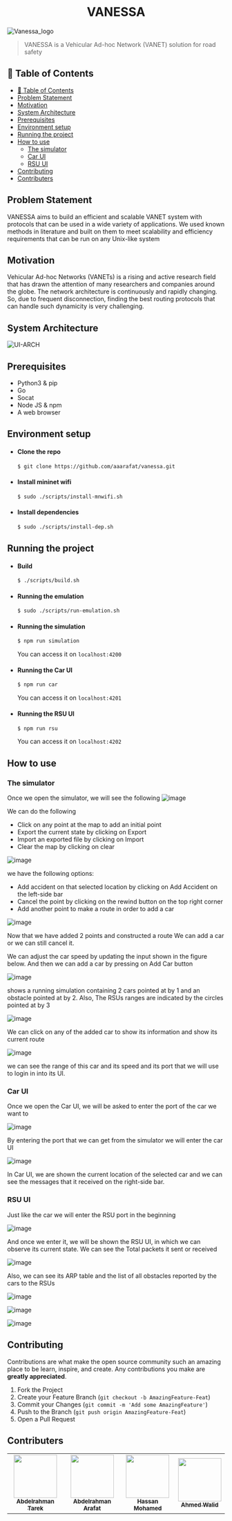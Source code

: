 <h1 align='center'>VANESSA</h1>

![Vanessa_logo](https://user-images.githubusercontent.com/35429211/179373701-b637b68a-8799-42aa-862a-b5d4ce94292a.png)

> VANESSA is a Vehicular Ad-hoc Network (VANET) solution for road safety

## 📝 Table of Contents

<!--ts-->

- [📝 Table of Contents](#-table-of-contents)
- [Problem Statement](#problem-statement)
- [Motivation](#motivation)
- [System Architecture](#system-architecture)
- [Prerequisites](#prerequisites)
- [Environment setup](#environment-setup)
- [Running the project](#running-the-project)
- [How to use](#how-to-use)
  - [The simulator](#the-simulator)
  - [Car UI](#car-ui)
  - [RSU UI](#rsu-ui)
- [Contributing](#contributing)
- [Contributers](#contributers)

<!--te-->

## Problem Statement

<a name="problem-statement"></a>

VANESSA aims to build an efficient and scalable VANET system with protocols that can be used in a wide variety of applications. We used known methods in literature and built on them to meet scalability and efficiency requirements that can be run on any Unix-like system

## Motivation

<a name="motv"></a>

Vehicular Ad-hoc Networks (VANETs) is a rising and active research field that has drawn the attention of many researchers and companies around the globe. The network architecture is continuously and rapidly changing. So, due to frequent disconnection, finding the best routing protocols that can handle such dynamicity is very challenging.

## System Architecture

<a name="sys-arch"></a>

![UI-ARCH](https://user-images.githubusercontent.com/35429211/179374062-feb498c0-3b0d-466b-946d-541ac33f8e9f.png)

## Prerequisites

<a name="prereq"></a>

- Python3 & pip
- Go
- Socat
- Node JS & npm
- A web browser

## Environment setup

<a name="env"></a>

- #### Clone the repo
  ```sh
  $ git clone https://github.com/aaarafat/vanessa.git
  ```
- #### Install mininet wifi

  ```sh
  $ sudo ./scripts/install-mnwifi.sh
  ```

- #### Install dependencies
  ```sh
  $ sudo ./scripts/install-dep.sh
  ```

## Running the project

- #### Build

  ```sh
  $ ./scripts/build.sh
  ```

- #### Running the emulation

  ```sh
  $ sudo ./scripts/run-emulation.sh
  ```

- #### Running the simulation

  ```sh
  $ npm run simulation
  ```

  You can access it on `localhost:4200`

- #### Running the Car UI

  ```sh
  $ npm run car
  ```

  You can access it on `localhost:4201`

- #### Running the RSU UI
  ```sh
  $ npm run rsu
  ```
  You can access it on `localhost:4202`

## How to use

### The simulator

Once we open the simulator, we will see the following
![image](https://user-images.githubusercontent.com/35429211/179374369-57fcbd00-a6b7-4a5d-ba8e-2f76b911833a.png)

We can do the following

- Click on any point at the map to add an initial point
- Export the current state by clicking on Export
- Import an exported file by clicking on Import
- Clear the map by clicking on clear

![image](https://user-images.githubusercontent.com/35429211/179374411-f7fc84a8-fb35-48d0-9758-8bb32438e7dc.png)

we have the following options:

- Add accident on that selected location by clicking on Add Accident on the left-side bar
- Cancel the point by clicking on the rewind button on the top right corner
- Add another point to make a route in order to add a car

![image](https://user-images.githubusercontent.com/35429211/179374451-03dfc3f1-3c2b-48c8-bae4-81b10b7eb612.png)

Now that we have added 2 points and constructed a route
We can add a car or we can still cancel it.

We can adjust the car speed by updating the input shown in the figure below. And then we can add a car by pressing on Add Car button

![image](https://user-images.githubusercontent.com/35429211/179374485-351386c9-c9df-40a9-bf48-cf33ce4a92d9.png)

shows a running simulation containing 2 cars pointed at by 1 and an obstacle pointed at by 2. Also, The RSUs ranges are indicated by the circles pointed at by 3

![image](https://user-images.githubusercontent.com/35429211/179374563-f75f5096-da5f-4dda-9794-461661702231.png)

We can click on any of the added car to show its information and show its current route

![image](https://user-images.githubusercontent.com/35429211/179374584-7e53f162-87ad-494e-a4ac-1168a8282f11.png)

we can see the range of this car and its speed and its port that we will use to login in into its UI.

### Car UI

Once we open the Car UI, we will be asked to enter the port of the car we want to

![image](https://user-images.githubusercontent.com/35429211/179374601-04e8a88d-553c-4758-8ea0-a2744e5222e9.png)

By entering the port that we can get from the simulator we will enter the car UI

![image](https://user-images.githubusercontent.com/35429211/179374614-0f9b0cf7-d18a-4e9f-9ab2-aaa697e1c196.png)

In Car UI, we are shown the current location of the selected car and we can see the messages that it received on the right-side bar.

### RSU UI

Just like the car we will enter the RSU port in the beginning

![image](https://user-images.githubusercontent.com/35429211/179374632-218684b4-b7d6-465f-8123-27dd99fd0f16.png)

And once we enter it, we will be shown the RSU UI, in which we can observe its current state. We can see the Total packets it sent or received

![image](https://user-images.githubusercontent.com/35429211/179374648-13c0e79c-0b14-4ced-890f-8380e3f29432.png)

Also, we can see its ARP table and the list of all obstacles reported by the cars to the RSUs

![image](https://user-images.githubusercontent.com/35429211/179374667-52ba937c-7451-489b-a868-fde0355f0c66.png)

![image](https://user-images.githubusercontent.com/35429211/179374674-af7c73d9-9ce3-4461-ba3f-186cef9ce2f5.png)

![image](https://user-images.githubusercontent.com/35429211/179374680-447f4b5c-4d33-4e75-ad3f-6785fea16bcd.png)

## Contributing

Contributions are what make the open source community such an amazing place to be learn, inspire, and create. Any contributions you make are **greatly appreciated**.

1. Fork the Project
2. Create your Feature Branch (`git checkout -b AmazingFeature-Feat`)
3. Commit your Changes (`git commit -m 'Add some AmazingFeature'`)
4. Push to the Branch (`git push origin AmazingFeature-Feat`)
5. Open a Pull Request

## Contributers

<table>
  <tr>
    <td align="center"><a href="https://github.com/fuboki10"><img src="https://avatars.githubusercontent.com/u/35429211?s=460&v=4" width="100px;" alt=""/><br /><sub><b>Abdelrahman Tarek</b></sub></a><br /></td>
    <td align="center"><a href="https://github.com/D4rk1n"><img src="https://avatars.githubusercontent.com/u/44725090?s=460&v=4" width="100px;" alt=""/><br /><sub><b>Abdelrahman Arafat</b></sub></a><br /></td>
    <td align="center"><a href="https://github.com/Hassan950"><img src="https://avatars.githubusercontent.com/u/42610032?s=460&v=4" width="100px;" alt=""/><br /><sub><b>Hassan Mohamed</b></sub></a><br /></td>
    <td align="center"><a href="https://github.com/lido22"><img src="https://avatars.githubusercontent.com/u/42592954?v=4" width="100px;" alt=""/><br /><sub><b>Ahmed Walid</b></sub></a><br /></td>
  </tr>
 </table>
